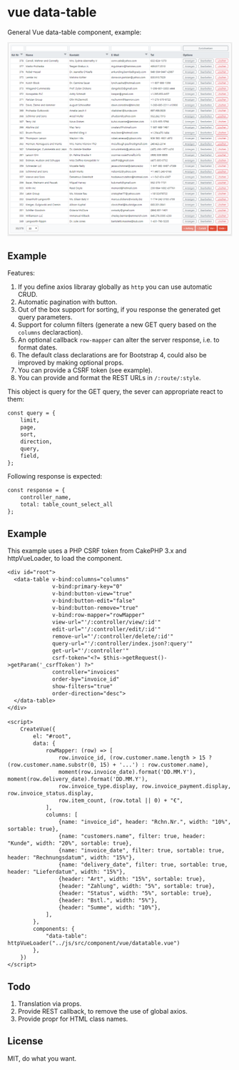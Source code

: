 # vue data-table

General Vue data-table component, example:

![](https://github.com/srad/vue-components/raw/master/doc/demo1.png)

Example
-------

Features:

1. If you define axios libraray globally as `http` you can use automatic CRUD.
1. Automatic pagination with button.
1. Out of the box support for sorting, if you response the generated get query parameters.
1. Support for column filters (generate a new GET query based on the `columns` declaraction).
1. An optional callback `row-mapper` can alter the server response, i.e. to format dates.
1. The default class declarations are for Bootstrap 4, could also be improved by making optional props.
1. You can provide a CSRF token (see example).
1. You can provide and format the REST URLs in `/:route/:style`.

This object is query for the GET query, the sever can appropriate react to them:

```
const query = {
    limit,
    page,
    sort,
    direction,
    query,
    field,
};
```

Following response is expected:

```
const response = {
    controller_name,
    total: table_count_select_all
};
```

## Example

This example uses a PHP CSRF token from CakePHP 3.x and httpVueLoader, to load the component.

```
<div id="root">
  <data-table v-bind:columns="columns"
              v-bind:primary-key="0"
              v-bind:button-view="true"
              v-bind:button-edit="false"
              v-bind:button-remove="true"
              v-bind:row-mapper="rowMapper"
              view-url="'/:controller/view/:id'"
              edit-url="'/:controller/edit/:id'"
              remove-url="'/:controller/delete/:id'"
              query-url="'/:controller/index.json?:query'"
              get-url="'/:controller'"
              csrf-token="<?= $this->getRequest()->getParam('_csrfToken') ?>"
              controller="invoices"
              order-by="invoice_id"
              show-filters="true"
              order-direction="desc">
  </data-table>
</div>

<script>
    CreateVue({
        el: "#root",
        data: {
            rowMapper: (row) => [
                row.invoice_id, (row.customer.name.length > 15 ? (row.customer.name.substr(0, 15) + '...') : row.customer.name),
                moment(row.invoice_date).format('DD.MM.Y'), moment(row.delivery_date).format('DD.MM.Y'),
                row.invoice_type.display, row.invoice_payment.display, row.invoice_status.display,
                row.item_count, (row.total || 0) + "€",
            ],
            columns: [
                {name: "invoice_id", header: "Rchn.Nr.", width: "10%", sortable: true},
                {name: "customers.name", filter: true, header: "Kunde", width: "20%", sortable: true},
                {name: "invoice_date", filter: true, sortable: true, header: "Rechnungsdatum", width: "15%"},
                {name: "delivery_date", filter: true, sortable: true, header: "Lieferdatum", width: "15%"},
                {header: "Art", width: "15%", sortable: true},
                {header: "Zahlung", width: "5%", sortable: true},
                {header: "Status", width: "5%", sortable: true},
                {header: "Bstl.", width: "5%"},
                {header: "Summe", width: "10%"},
            ],
        },
        components: {
            "data-table": httpVueLoader("../js/src/component/vue/datatable.vue")
        },
    })
</script>
```

## Todo

1. Translation via props.
1. Provide REST callback, to remove the use of global axios.
1. Provide propr for HTML class names.

## License
MIT, do what you want.